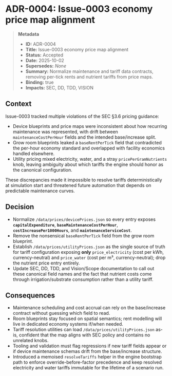 # ADR-0004: Issue-0003 economy price map alignment

> **Metadata**
>
> - **ID:** ADR-0004
> - **Title:** Issue-0003 economy price map alignment
> - **Status:** Accepted
> - **Date:** 2025-10-02
> - **Supersedes:** _None_
> - **Summary:** Normalize maintenance and tariff data contracts, removing per-tick rents and nutrient tariffs from price maps.
> - **Binding:** true
> - **Impacts:** SEC, DD, TDD, VISION

## Context

Issue-0003 tracked multiple violations of the SEC §3.6 pricing guidance:

- Device blueprints and price maps were inconsistent about how recurring maintenance was represented, with drift between `maintenanceCostPerHour` fields and the intended base/increase split.
- Grow room blueprints leaked a `baseRentPerTick` field that contradicted the per-hour economy standard and overlapped with facility economics handled elsewhere.
- Utility pricing mixed electricity, water, and a stray `pricePerGramNutrients` knob, leaving ambiguity about which tariffs the engine should honor as the canonical configuration.

These discrepancies made it impossible to resolve tariffs deterministically at simulation start and threatened future automation that depends on predictable maintenance curves.

## Decision

- Normalize `/data/prices/devicePrices.json` so every entry exposes **`capitalExpenditure`**, **`baseMaintenanceCostPerHour`**, **`costIncreasePer1000Hours`**, and **`maintenanceServiceCost`**.
- Remove the nonsensical `baseRentPerTick` field from the grow room blueprint.
- Establish `/data/prices/utilityPrices.json` as the single source of truth for tariff configuration exposing **only** `price_electricity` (cost per kWh, currency-neutral) and `price_water` (cost per m³, currency-neutral); drop the nutrient price entry entirely.
- Update SEC, DD, TDD, and Vision/Scope documentation to call out these canonical field names and the fact that nutrient costs come through irrigation/substrate consumption rather than a utility tariff.

## Consequences

- Maintenance scheduling and cost accrual can rely on the base/increase contract without guessing which field to read.
- Room blueprints stay focused on spatial semantics; rent modelling will live in dedicated economy systems if/when needed.
- Tariff resolution utilities can load `/data/prices/utilityPrices.json` as-is, confident that the map aligns with SEC policy and contains no unrelated knobs.
- Tooling and validation must flag regressions if new tariff fields appear or if device maintenance schemas drift from the base/increase structure.
- Introduced a memoised `resolveTariffs` helper in the engine bootstrap path to
  enforce override-before-factor precedence and keep resolved electricity and
  water tariffs immutable for the lifetime of a scenario run.

